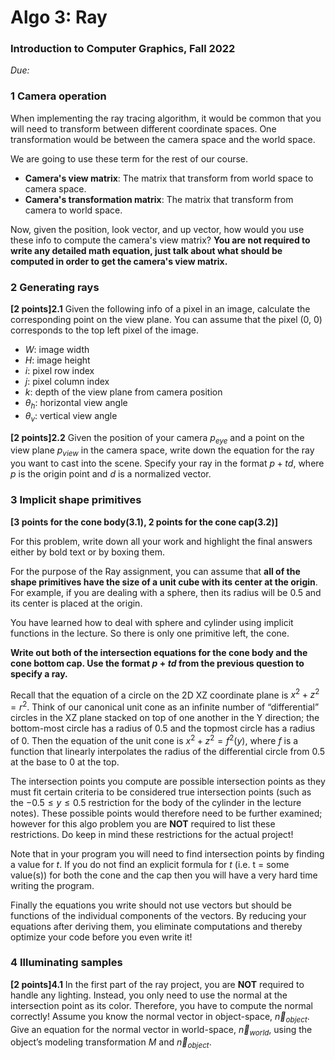 # Algo 3: Ray

### Introduction to Computer Graphics, Fall 2022

*Due:*


### 1 Camera operation

When implementing the ray tracing algorithm, it would be common that you will need to transform between different coordinate spaces. One transformation would be between the camera space and the world space. 

We are going to use these term for the rest of our course.

- **Camera's view matrix**: The matrix that transform from world space to camera space.
- **Camera's transformation matrix**: The matrix that transform from camera to world space.

Now, given the position, look vector, and up vector, how would you use these info to compute the camera's view matrix? **You are not required to write any detailed math equation, just talk about what should be computed in order to get the camera's view matrix.**

### 2 Generating rays

**[2 points]2.1** Given the following info of a pixel in an image, calculate the corresponding point on the view plane. You can assume that the pixel (0, 0) corresponds to the top left pixel of the image.

* $W$: image width
* $H$: image height
* $i$: pixel row index
* $j$: pixel column index
* $k$: depth of the view plane from camera position
* $\theta_h$: horizontal view angle
* $\theta_v$: vertical view angle

**[2 points]2.2** Given the position of your camera $p_{eye}$ and a point on the view plane $p_{view}$ in the camera space, write down the equation for the ray you want to cast into the scene. Specify your ray in the format $p + td$, where $p$ is the origin point and $d$ is a normalized vector.

### 3 Implicit shape primitives

**[3 points for the cone body(3.1), 2 points for the cone cap(3.2)]**

For this problem, write down all your work and highlight the final answers either by bold text or by boxing them.

For the purpose of the Ray assignment, you can assume that **all of the shape primitives have the size of a unit cube with its center at the origin**. For example, if you are dealing with a sphere, then its radius will be $0.5$ and its center is placed at the origin.

You have learned how to deal with sphere and cylinder using implicit functions in the lecture. So there is only one primitive left, the cone.

**Write out both of the intersection equations for the cone body and the cone bottom cap. Use the format $p + td$ from the previous question to specify a ray.**

Recall that the equation of a circle on the 2D XZ coordinate plane is $x^2 + z^2 = r^2$. Think of our canonical unit cone as an infinite number of “differential” circles in the XZ plane stacked on top of one another in the Y direction; the bottom-most circle has a radius of $0.5$ and the topmost circle has a radius of $0$. Then the equation of the unit cone is $x^2 + z^2 = f^2(y)$, where $f$ is a function that linearly interpolates the radius of the differential circle from $0.5$ at the base to $0$ at the top.

The intersection points you compute are possible intersection points as they must fit certain criteria to be considered true intersection points (such as the $−0.5 ≤ y ≤ 0.5$ restriction for the body of the cylinder in the lecture notes). These possible points would therefore need to be further examined; however for this algo problem you are **NOT** required to list these restrictions. Do keep in mind these restrictions for the actual project!

Note that in your program you will need to find intersection points by finding a value for $t$. If you do not find an explicit formula for $t$ (i.e. t = some value(s)) for both the cone and the cap then you will have a very hard time writing the program.

Finally the equations you write should not use vectors but should be functions of the individual components of the vectors. By reducing your equations after deriving them, you eliminate computations and thereby optimize your code before you even write it!

### 4 Illuminating samples

**[2 points]4.1** In the first part of the ray project, you are **NOT** required to handle any lighting. Instead, you only need to use the normal at the intersection point as its color. Therefore, you have to compute the normal correctly! Assume you know the normal vector in object-space, $\vec{n}_{object}$. Give an equation for the normal vector in world-space, $\vec{n}_{world}$, using the object’s modeling transformation $M$ and $\vec{n}_{object}$.
